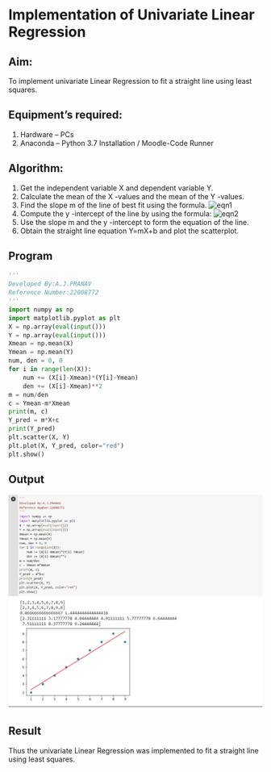 # Implementation of Univariate Linear Regression
## Aim:
To implement univariate Linear Regression to fit a straight line using least squares.
## Equipment’s required:
1.	Hardware – PCs
2.	Anaconda – Python 3.7 Installation / Moodle-Code Runner
## Algorithm:
1.	Get the independent variable X and dependent variable Y.
2.	Calculate the mean of the X -values and the mean of the Y -values.
3.	Find the slope m of the line of best fit using the formula.
 ![eqn1](./eq1.jpg)
4.	Compute the y -intercept of the line by using the formula:
![eqn2](./eq2.jpg)  
5.	Use the slope m and the y -intercept to form the equation of the line.
6.	Obtain the straight line equation Y=mX+b and plot the scatterplot.
## Program
```python
'''
Developed By:A.J.PRANAV
Reference Number:22008772
'''
import numpy as np
import matplotlib.pyplot as plt
X = np.array(eval(input()))
Y = np.array(eval(input()))
Xmean = np.mean(X)
Ymean = np.mean(Y)
num, den = 0, 0
for i in range(len(X)):
    num += (X[i]-Xmean)*(Y[i]-Ymean)
    den += (X[i]-Xmean)**2
m = num/den
c = Ymean-m*Xmean
print(m, c)
Y_pred = m*X+c
print(Y_pred)
plt.scatter(X, Y)
plt.plot(X, Y_pred, color="red")
plt.show()
```
## Output
![output](./LIN1.jpeg)
![output](./lin2.jpeg)

## Result
Thus the univariate Linear Regression was implemented to fit a straight line using least squares.
